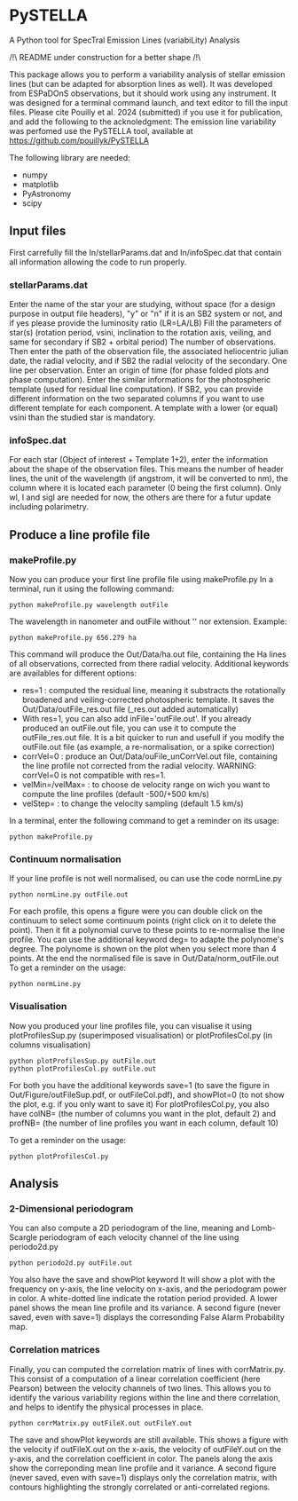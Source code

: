 # PySTELLA
A Python tool for SpecTral Emission Lines (variabiLity) Analysis

/!\ README under construction for a better shape /!\

This package allows you to perform a variability analysis of stellar emission lines (but can be adapted for absorption lines as well).
It was developed from ESPaDOnS observations, but it should work using any instrument.
It was designed for a terminal command launch, and text editor to fill the input files.
Please cite Pouilly et al. 2024 (submitted) if you use it for publication, and add the following to the acknoledgment:
The emission line variability was perfomed use the PySTELLA tool, available at https://github.com/pouillyk/PySTELLA

The following library are needed:
- numpy
- matplotlib
- PyAstronomy
- scipy

## Input files
First carrefully fill the In/stellarParams.dat and In/infoSpec.dat that contain all information allowing the code to run properly.

### stellarParams.dat
Enter the name of the star your are studying, without space (for a design purpose in output file headers), "y" or "n" if it is an SB2 system or not, and if yes please provide the luminosity ratio (LR=LA/LB)
Fill the parameters of star(s) (rotation period, vsini, inclination to the rotation axis, veiling, and same for secondary if SB2 + orbital period)
The number of observations.
Then enter the path of the observation file, the associated heliocentric julian date, the radial velocity, and if SB2 the radial velocity of the secondary. One line per observation.
Enter an origin of time (for phase folded plots and phase computation).
Enter the similar informations for the photospheric template (used for residual line computation). If SB2, you can provide different information on the two separated columns if you want to use different template for each component. A template with a lower (or equal) vsini than the studied star is mandatory.

### infoSpec.dat
For each star (Object of interest + Template 1+2), enter the information about the shape of the observation files. This means the number of header lines, the unit of the wavelength (if angstrom, it will be converted to nm), the column where it is located each parameter (0 being the first column). Only wl, I and sigI are needed for now, the others are there for a futur update including polarimetry.

## Produce a line profile file
### makeProfile.py
Now you can produce your first line profile file using makeProfile.py
In a terminal, run it using the following command:
```
python makeProfile.py wavelength outFile
```
The wavelength in nanometer and outFile without '' nor extension. Example:
```
python makeProfile.py 656.279 ha
```
This command will produce the Out/Data/ha.out file, containing the Ha lines of all observations, corrected from there radial velocity. Additional keywords are availables for different options:

 - res=1 : computed the residual line, meaning it substracts the rotationally broadened and veiling-corrected photospheric template. It saves the Out/Data/outFile_res.out file (_res.out added automatically)
 - With res=1, you can also add inFile='outFile.out'. If you already produced an outFile.out file, you can use it to compute the outFile_res.out file. It is a bit quicker to run and usefull if you modify the outFile.out file (as example, a re-normalisation, or a spike correction)
 - corrVel=0 : produce an Out/Data/ouFile_unCorrVel.out file, containing the line profile not corrected from the radial velocity. WARNING: corrVel=0 is not compatible with res=1.
 - velMin=/velMax= : to choose de velocity range on wich you want to compute the line profiles (default -500/+500 km/s)
 - velStep= : to change the velocity sampling (default 1.5 km/s)

In a terminal, enter the following command to get a reminder on its usage:
```
python makeProfile.py
```

### Continuum normalisation
If your line profile is not well normalised, ou can use the code normLine.py
```
python normLine.py outFile.out
```

For each profile, this opens a figure were you can double click on the continuum to select some continuum points (right click on it to delete the point). Then it fit a polynomial curve to these points to re-normalise the line profile. 
You can use the additional keyword deg= to adapte the polynome's degree.
The polynome is shown on the plot when you select more than 4 points.
At the end the normalised file is save in Out/Data/norm_outFile.out
To get a reminder on the usage:
```
python normLine.py
```
### Visualisation
Now you produced your line profiles file, you can visualise it using plotProfilesSup.py (superimposed visualisation) or plotProfilesCol.py (in columns visualisation)
```
python plotProfilesSup.py outFile.out
python plotProfilesCol.py outFile.out
```

For both you have the additional keywords save=1 (to save the figure in Out/Figure/outFileSup.pdf, or outFileCol.pdf), and showPlot=0 (to not show the plot, e.g. if you only want to save it)
For plotProfilesCol.py, you also have colNB= (the number of columns you want in the plot, default 2) and profNB= (the number of line profiles you want in each column, default 10)

To get a reminder on the usage:
```
python plotProfilesCol.py
```
## Analysis
### 2-Dimensional periodogram
You can also compute a 2D periodogram of the line, meaning and Lomb-Scargle periodogram of each velocity channel of the line using periodo2d.py
```
python periodo2d.py outFile.out
```

You also have the save and showPlot keyword
It will show a plot with the frequency on y-axis, the line velocity on x-axis, and the periodogram power in color. A white-dotted line indicate the rotation period provided.
A lower panel shows the mean line profile and its variance.
A second figure (never saved, even with save=1) displays the corresonding False Alarm Probability map.

### Correlation matrices
Finally, you can computed the correlation matrix of lines with corrMatrix.py. This consist of a computation of a linear correlation coefficient (here Pearson) between the velocity channels of two lines. This allows you to identify the various variability regions within the line and there correlation, and helps to identify the physical processes in place.
```
python corrMatrix.py outFileX.out outFileY.out
```
The save and showPlot keywords are still available.
This shows a figure with the velocity if outFileX.out on the x-axis, the velocity of outFileY.out on the y-axis, and the correlation coefficient in color.
The panels along the axis show the correponding mean line profile and it variance.
A second figure (never saved, even with save=1) displays only the correlation matrix, with contours highlighting the strongly correlated or anti-correlated regions.




